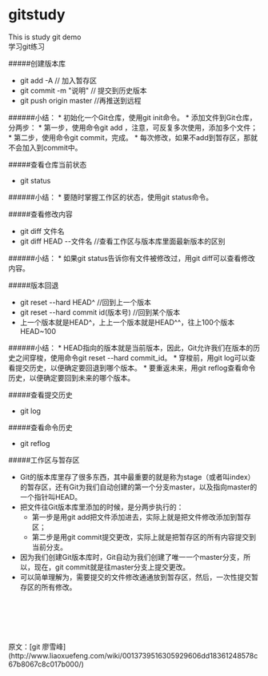 # gitstudy
This is study git demo  <br>
学习git练习  <br>

#####创建版本库
  * git add -A                  // 加入暂存区
  * git commit -m "说明"         // 提交到历史版本
  * git push origin master      //再推送到远程

######小结：
    * 初始化一个Git仓库，使用git init命令。
    * 添加文件到Git仓库，分两步：
        * 第一步，使用命令git add <file>，注意，可反复多次使用，添加多个文件；
        * 第二步，使用命令git commit，完成。
    * 每次修改，如果不add到暂存区，那就不会加入到commit中。

#####查看仓库当前状态
  * git status

######小结：
    * 要随时掌握工作区的状态，使用git status命令。

#####查看修改内容
  * git diff 文件名
  * git diff HEAD --文件名     //查看工作区与版本库里面最新版本的区别

######小结：
    * 如果git status告诉你有文件被修改过，用git diff可以查看修改内容。

#####版本回退  <br>
  * git reset --hard HEAD^  //回到上一个版本
  * git reset --hard commit id(版本号)  //回到某个版本
  * 上一个版本就是HEAD^，上上一个版本就是HEAD^^，往上100个版本 HEAD~100

######小结：
    * HEAD指向的版本就是当前版本，因此，Git允许我们在版本的历史之间穿梭，使用命令git reset --hard commit_id。
    * 穿梭前，用git log可以查看提交历史，以便确定要回退到哪个版本。
    * 要重返未来，用git reflog查看命令历史，以便确定要回到未来的哪个版本。

#####查看提交历史
  * git log

#####查看命令历史
  * git reflog

#####工作区与暂存区
  * Git的版本库里存了很多东西，其中最重要的就是称为stage（或者叫index）的暂存区，还有Git为我们自动创建的第一个分支master，以及指向master的一个指针叫HEAD。
  * 把文件往Git版本库里添加的时候，是分两步执行的：
    * 第一步是用git add把文件添加进去，实际上就是把文件修改添加到暂存区；
    * 第二步是用git commit提交更改，实际上就是把暂存区的所有内容提交到当前分支。
  * 因为我们创建Git版本库时，Git自动为我们创建了唯一一个master分支，所以，现在，git commit就是往master分支上提交更改。
  * 可以简单理解为，需要提交的文件修改通通放到暂存区，然后，一次性提交暂存区的所有修改。


</br>
</br>
</br>
</br>
</br>
原文：[git 廖雪峰](http://www.liaoxuefeng.com/wiki/0013739516305929606dd18361248578c67b8067c8c017b000/)